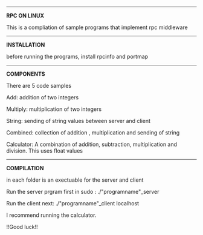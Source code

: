 **************************************************************
**RPC ON LINUX**


This is a compliation of sample programs that implement rpc middleware


**************************************************************
**INSTALLATION**


before running the programs, install rpcinfo and portmap


**************************************************************
**COMPONENTS**


There are 5 code samples

Add: addition of two integers

Multiply:  multiplication of two integers

String: sending of string values between server and client

Combined: collection of addition , multiplication and sending of string

Calculator: A combination of addition, subtraction, multiplication and division. This uses float values


**************************************************************
**COMPILATION**


in each folder is an exectuable for the server and client

Run the server prgram first in sudo : ./"programname"_server

Run the client next:  ./"programname"_client localhost

I recommend running the calculator.

!!Good luck!!



